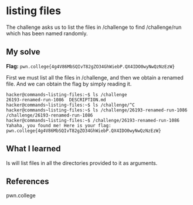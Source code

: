 # listing files
The challenge asks us to list the files in /challenge to find /challenge/run which has been named randomly.

## My solve
**Flag:** `pwn.college{4g4V86MbSQIvT82gZO34GhWiebP.QX4IDO0wyNwQzNzEzW}`

First we must list all the files in /challenge, and then we obtain a renamed file. And we can obtain the flag by simply reading it.

```
hacker@commands~listing-files:~$ ls /challenge
26193-renamed-run-1086  DESCRIPTION.md
hacker@commands~listing-files:~$ ls /challenge/^C
hacker@commands~listing-files:~$ ls /challenge/26193-renamed-run-1086
/challenge/26193-renamed-run-1086
hacker@commands~listing-files:~$ /challenge/26193-renamed-run-1086
Yahaha, you found me! Here is your flag:
pwn.college{4g4V86MbSQIvT82gZO34GhWiebP.QX4IDO0wyNwQzNzEzW}
```

## What I learned
ls will list files in all the directories provided to it as arguments.

## References 
pwn.college
